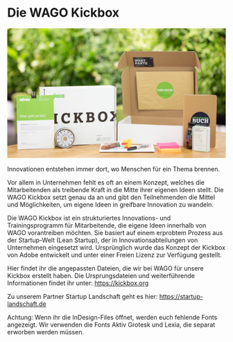 # Die WAGO Kickbox
![Inhalte der WAGO Kickbox](/inhalte_kickbox.png)

Innovationen entstehen immer dort, wo Menschen für ein Thema brennen. 

Vor allem in Unternehmen fehlt es oft an einem Konzept, welches die Mitarbeitenden als treibende Kraft in die Mitte ihrer eigenen Ideen stellt. Die WAGO Kickbox setzt genau da an und gibt den Teilnehmenden die Mittel und Möglichkeiten, um eigene Ideen in greifbare Innovation zu wandeln.

Die WAGO Kickbox ist ein strukturiertes Innovations- und Trainingsprogramm für Mitarbeitende, die eigene Ideen innerhalb von WAGO vorantreiben möchten. Sie basiert auf einem erprobtem Prozess aus der Startup-Welt (Lean Startup), der in Innovationsabteilungen von Unternehmen eingesetzt wird. Ursprünglich wurde das Konzept der Kickbox von Adobe entwickelt und unter einer Freien Lizenz zur Verfügung gestellt.

Hier findet ihr die angepassten Dateien, die wir bei WAGO für unsere Kickbox erstellt haben. Die Ursprungsdateien und weiterführende Informationen findet ihr unter: https://kickbox.org

Zu unserem Partner Startup Landschaft geht es hier: https://startup-landschaft.de

Achtung: Wenn ihr die InDesign-Files öffnet, werden euch fehlende Fonts angezeigt. Wir verwenden die Fonts Aktiv Grotesk und Lexia, die separat erworben werden müssen.
